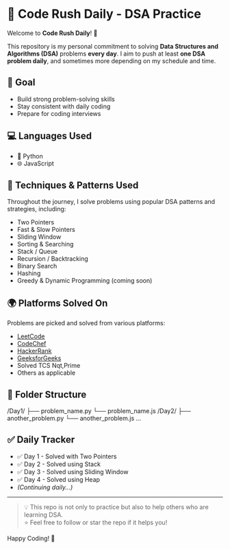 # 📘 Code Rush Daily - DSA Practice

Welcome to **Code Rush Daily**! 🚀

This repository is my personal commitment to solving **Data Structures and Algorithms (DSA)** problems **every day**. I aim to push at least **one DSA problem daily**, and sometimes more depending on my schedule and time.

## 🧠 Goal
- Build strong problem-solving skills
- Stay consistent with daily coding
- Prepare for coding interviews

## 💻 Languages Used
- 🐍 Python  
- 🌐 JavaScript

## 🔧 Techniques & Patterns Used
Throughout the journey, I solve problems using popular DSA patterns and strategies, including:
- Two Pointers
- Fast & Slow Pointers
- Sliding Window
- Sorting & Searching
- Stack / Queue
- Recursion / Backtracking
- Binary Search
- Hashing
- Greedy & Dynamic Programming (coming soon)

## 🌍 Platforms Solved On
Problems are picked and solved from various platforms:
- [LeetCode](https://leetcode.com/)
- [CodeChef](https://www.codechef.com/)
- [HackerRank](https://www.hackerrank.com/)
- [GeeksforGeeks](https://www.geeksforgeeks.org/)
- Solved TCS Nqt,Prime
- Others as applicable

## 📂 Folder Structure
/Day1/
├── problem_name.py
└── problem_name.js
/Day2/
├── another_problem.py
└── another_problem.js
...

## ✅ Daily Tracker
- ✅ Day 1 - Solved with Two Pointers
- ✅ Day 2 - Solved using Stack
- ✅ Day 3 - Solved using Sliding Window
- ✅ Day 4 - Solved using Heap
- *(Continuing daily...)*

---

> 💡 This repo is not only to practice but also to help others who are learning DSA.  
> ⭐ Feel free to follow or star the repo if it helps you!

Happy Coding! 🚀
